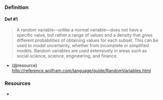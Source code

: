 ### Definition

#### Def #1
> A random variable—unlike a normal variable—does not have a specific value, but rather a range of values and a density that gives different probabilities of obtaining values for each subset. This can be used to model uncertainty, whether from incomplete or simplified models. Random variables are used extensively in areas such as social science, science, engineering, and finance.

* (@resource) http://reference.wolfram.com/language/guide/RandomVariables.html

### Resources

 * 
